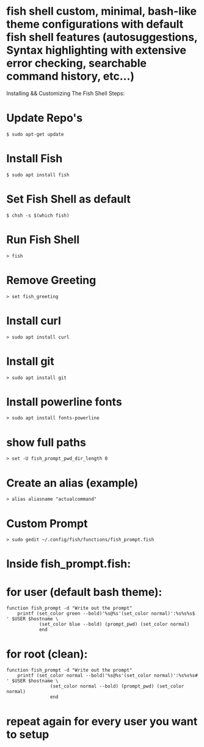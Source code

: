# fish shell custom, minimal, bash-like theme configurations with default fish shell features (autosuggestions, Syntax highlighting with extensive error checking, searchable command history, etc...)

Installing && Customizing The Fish Shell Steps:

# Update Repo's
```console
$ sudo apt-get update
```

# Install Fish
```console
$ sudo apt install fish
```

# Set Fish Shell as default
```console
$ chsh -s $(which fish)
```

# Run Fish Shell
```console
> fish
```

# Remove Greeting
```console
> set fish_greeting
```

# Install curl
```console
> sudo apt install curl
```

# Install git
```console
> sudo apt install git
```

# Install powerline fonts
```console
> sudo apt install fonts-powerline
```

# show full paths
```console
> set -U fish_prompt_pwd_dir_length 0
```

# Create an alias (example)
```console
> alias aliasname "actualcommand"
```

# Custom Prompt
```console
> sudo gedit ~/.config/fish/functions/fish_prompt.fish
```

# Inside fish_prompt.fish:
# for user (default bash theme):

```console
function fish_prompt -d "Write out the prompt"
    printf (set_color green --bold)'%s@%s'(set_color normal)':%s%s%s$ ' $USER $hostname \
            (set_color blue --bold) (prompt_pwd) (set_color normal)
            end
```

# for root (clean):
```console
function fish_prompt -d "Write out the prompt"
    printf (set_color normal --bold)'%s@%s'(set_color normal)':%s%s%s# ' $USER $hostname \
                (set_color normal --bold) (prompt_pwd) (set_color normal)
                end
```
# repeat again for every user you want to setup
